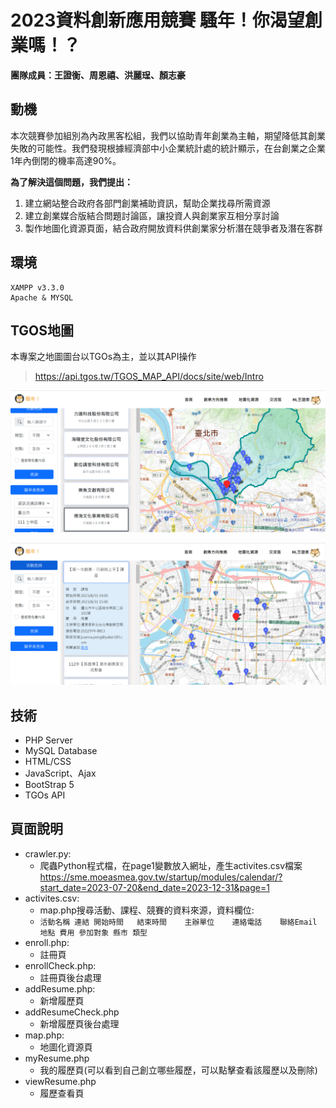 # 2023資料創新應用競賽  騷年！你渴望創業嗎！？

**團隊成員：王證衡、周恩禧、洪麗珵、顏志豪**


## 動機

本次競賽參加組別為內政黑客松組，我們以協助青年創業為主軸，期望降低其創業失敗的可能性。我們發現根據經濟部中小企業統計處的統計顯示，在台創業之企業1年內倒閉的機率高達90%。 

**為了解決這個問題，我們提出：**
1. 建立網站整合政府各部門創業補助資訊，幫助企業找尋所需資源 
2. 建立創業媒合版結合問題討論區，讓投資人與創業家互相分享討論 
3. 製作地圖化資源頁面，結合政府開放資料供創業家分析潛在競爭者及潛在客群 

## 環境
```
XAMPP v3.3.0
Apache & MYSQL
```

## TGOS地圖

本專案之地圖圖台以TGOs為主，並以其API操作
>https://api.tgos.tw/TGOS_MAP_API/docs/site/web/Intro

![image](https://github.com/Heng1222/startUp/blob/main/Readme_img/%E8%9E%A2%E5%B9%95%E6%93%B7%E5%8F%96%E7%95%AB%E9%9D%A2%202023-08-27%20223511.png)

![image](https://github.com/Heng1222/startUp/blob/main/Readme_img/%E8%9E%A2%E5%B9%95%E6%93%B7%E5%8F%96%E7%95%AB%E9%9D%A2%202023-08-27%20223400.png)

## 技術

+ PHP Server
+ MySQL Database
+ HTML/CSS
+ JavaScript、Ajax
+ BootStrap 5
+ TGOs API

## 頁面說明

+ crawler.py:
  + 爬蟲Python程式檔，在page1變數放入網址，產生activites.csv檔案  https://sme.moeasmea.gov.tw/startup/modules/calendar/?start_date=2023-07-20&end_date=2023-12-31&page=1
+ activites.csv:
  + map.php搜尋活動、課程、競賽的資料來源，資料欄位:
  + `活動名稱 連結 開始時間	結束時間	主辦單位	連絡電話	聯絡Email 地點 費用 參加對象 縣市 類型`
+ enroll.php:
  + 註冊頁
+ enrollCheck.php:
  + 註冊頁後台處理
+ addResume.php:
  + 新增履歷頁
+ addResumeCheck.php
  + 新增履歷頁後台處理
+ map.php:
  + 地圖化資源頁
+ myResume.php
  + 我的履歷頁(可以看到自己創立哪些履歷，可以點擊查看該履歷以及刪除)
+ viewResume.php
  + 履歷查看頁

